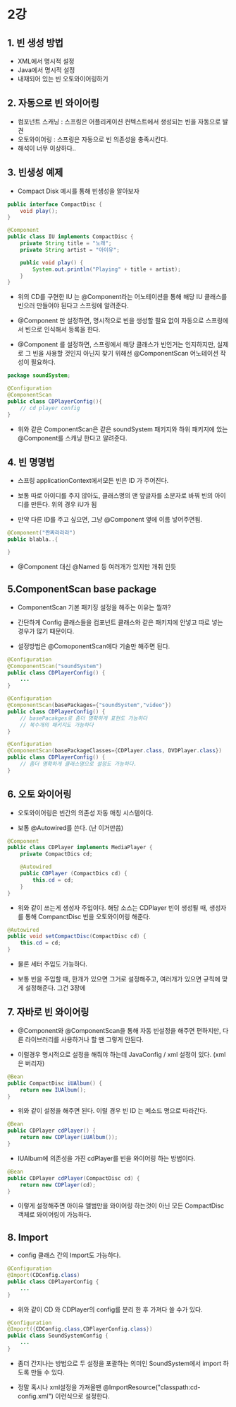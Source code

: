 # 2강
## 1. 빈 생성 방법
- XML에서 명시적 설정
- Java에서 명시적 설정
- 내재되어 있는 빈 오토와이어링하기 

## 2. 자동으로 빈 와이어링
- 컴포넌트 스캐닝 : 스프링은 어플리케이션 컨텍스트에서 생성되는 빈을 자동으로 발견
- 오토와이어링 : 스프링은 자동으로 빈 의존성을 충족시킨다.
- 해석이 너무 이상하다.. 

## 3. 빈생성 예제
- Compact Disk 예시를 통해 빈생성을 알아보자

```java
public interface CompactDisc {
    void play();
}
```
```java
@Component
public class IU implements CompactDisc {
    private String title = "노래";
    private String artist = "아이유";

    public void play() {
        System.out.println("Playing" + title + artist);
    }
}
```

- 위의 CD를 구현한 IU 는 @Component라는 어노테이션을 통해 해당 IU 클래스를 빈으러 만들어야 된다고 스프링에 알려준다.

- @Component 만 설정하면, 명시적으로 빈을 생성할 필요 없이 자동으로 스프링에서 빈으로 인식해서 등록을 한다.

- @Component 를 설정하면, 스프링에서 해당 클래스가 빈인거는 인지하지만, 실제로 그 빈을 사용할 것인지 아닌지 찾기 위해선 @ComponentScan 어노테이션 작성이 필요하다.

```java
package soundSystem;

@Configuration
@ComponentScan
public class CDPlayerConfig(){
    // cd player config
}
```

- 위와 같은 ComponentScan은 같은 soundSystem 패키지와 하위 패키지에 았는 @Component를 스캐닝 한다고 알려준다.

## 4. 빈 명명법
- 스프링 applicationContext에서모든 빈은 ID 가 주어진다.

- 보통 따로 아이디를 주지 않아도, 클래스명의 맨 앞글자를 소문자로 바꿔 빈의 아이디를 만든다. 위의 경우 iU가 됨

- 만약 다른 ID를 주고 싶으면, 그냥 @Component 옆에 이름 넣어주면됨.

```java
@Component("짠짜라라라")
public blabla..{

}
```

- @Component 대신 @Named 등 여러개가 있지만 개취 인듯

## 5.ComponentScan base package

- ComponentScan 기본 패키징 설정을 해주는 이유는 뭘까?

- 간단하게 Config 클래스들을 컴포넌트 클래스와 같은 패키지에 안넣고 따로 넣는 경우가 많기 때문이다.

- 설정방법은 @ComoponentScan에다 기술만 해주면 된다.

```java
@Configuration
@ComoponentScan("soundSystem")
public class CDPlayerConfig() {
    ...
}
```

```java
@Configuration
@ComponentScan(basePackages={"soundSystem","video"})
public class CDPlayerConfig() {
    // basePacakges로 좀더 명확하게 표현도 가능하다
    // 복수개의 패키지도 가능하다
}
```

```java
@Configuration
@ComponentScan(basePackageClasses={CDPlayer.class, DVDPlayer.class})
public class CDPlayerConfig() {
    // 좀더 명확하게 클래스명으로 설정도 가능하다.
}
```

## 6. 오토 와이어링

- 오토와이어링은 빈간의 의존성 자동 매칭 시스템이다.

- 보통 @Autowired를 쓴다. (난 이거만씀)

```java
@Component
public class CDPlayer implements MediaPlayer {
    private CompactDics cd;

    @Autowired
    public CDPlayer (CompactDics cd) {
        this.cd = cd;
    }
}
```

- 위와 같이 쓰는게 생성자 주입이다. 해당 소스는 CDPlayer 빈이 생성될 때, 생성자를 통해 CompanctDisc 빈을 오토와이어링 해준다.

```java
@Autowired
public void setCompactDisc(CompactDisc cd) {
    this.cd = cd;
}
```

- 물론 세터 주입도 가능하다.

- 보통 빈을 주입할 때, 한개가 있으면 그거로 설정해주고, 여러개가 있으면 규칙에 맞게 설정해준다. 그건 3장에

## 7. 자바로 빈 와이어링

- @Component와 @ComponentScan을 통해 자동 빈설정을 해주면 편하지만, 다른 라이브러리를 사용하거나 할 땐 그렇게 안된다.

- 이럴경우 명시적으로 설정을 해줘야 하는데 JavaConfig / xml 설정이 있다. (xml은 버리자)

```java
@Bean
public CompactDisc iUAlbum() {
    return new IUAlbum();
}
```

-  위와 같이 설정을 해주면 된다. 이럴 경우 빈 ID 는 메소드 명으로 따라간다.

```java
@Bean
public CDPlayer cdPlayer() {
    return new CDPlayer(iUAlbum());
}
```

- IUAlbum에 의존성을 가진 cdPlayer를 빈을 와이어링 하는 방법이다.

```java
@Bean
public CDPlayer cdPlayer(CompactDisc cd) {
    return new CDPlayer(cd);
}
```

- 이렇게 설정해주면 아이유 앨범만을 와이어링 하는것이 아닌 모든 CompactDisc 객체로 와이어링이 가능하다.

## 8. Import

- config 클래스 간의 Import도 가능하다.

```java
@Configuration
@Import(CDConfig.class)
public class CDPlayerConfig {
    ...
}
```

- 위와 같이 CD 와 CDPlayer의 config를 분리 한 후 가져다 쓸 수가 있다.

```java
@Configuration
@Import({CDConfig.class,CDPlayerConfig.class})
public class SoundSystemConfig {
    ...
}
```

- 좀더 간지나는 방법으로 두 설정을 포괄하는 의미인 SoundSystem에서 import 하도록 만들 수 있다.

- 정말 혹시나 xml설정을 가져올땐 @ImportResource("classpath:cd-config.xml") 이런식으로 설정한다.


